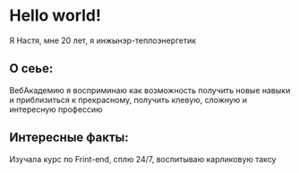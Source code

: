 # Hello world!
Я Настя, мне 20 лет, я инжынэр-теплоэнергетик

## О сеье:
ВебАкадемию я восприминаю как возможность получить новые навыки и приблизиться к прекрасному, получить клевую, сложную и интересную профессию

## Интересные факты:
Изучала курс по Frint-end, сплю 24/7, воспитываю карликовую таксу

